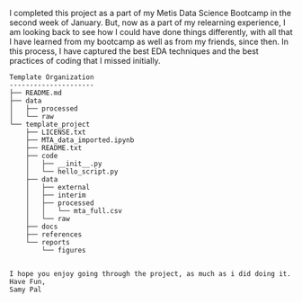 
I completed this project as a part of my Metis Data Science Bootcamp in the second week of January. But, now as a part of my relearning experience, I am looking back to see how I could have done things differently, with all that I have learned from my bootcamp as well as from my friends, since then. In this process, I have captured the best EDA techniques and the best practices of coding that I missed initially.

```
Template Organization
---------------------
├── README.md
├── data
│   ├── processed
│   └── raw
└── template_project
    ├── LICENSE.txt
    ├── MTA_data_imported.ipynb
    ├── README.txt
    ├── code
    │   ├── __init__.py
    │   └── hello_script.py
    ├── data
    │   ├── external
    │   ├── interim
    │   ├── processed
    │   │   └── mta_full.csv
    │   └── raw
    ├── docs
    ├── references
    └── reports
        └── figures
        

I hope you enjoy going through the project, as much as i did doing it. 
Have Fun,
Samy Pal